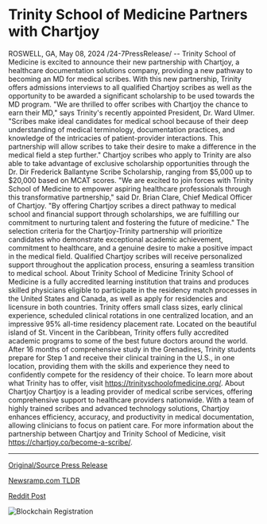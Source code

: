 # Trinity School of Medicine Partners with Chartjoy

ROSWELL, GA, May 08, 2024 /24-7PressRelease/ -- Trinity School of Medicine is excited to announce their new partnership with Chartjoy, a healthcare documentation solutions company, providing a new pathway to becoming an MD for medical scribes. With this new partnership, Trinity offers admissions interviews to all qualified Chartjoy scribes as well as the opportunity to be awarded a significant scholarship to be used towards the MD program.  "We are thrilled to offer scribes with Chartjoy the chance to earn their MD," says Trinity's recently appointed President, Dr. Ward Ulmer. "Scribes make ideal candidates for medical school because of their deep understanding of medical terminology, documentation practices, and knowledge of the intricacies of patient-provider interactions. This partnership will allow scribes to take their desire to make a difference in the medical field a step further."   Chartjoy scribes who apply to Trinity are also able to take advantage of exclusive scholarship opportunities through the Dr. Dir Frederick Ballantyne Scribe Scholarship, ranging from $5,000 up to $20,000 based on MCAT scores.   "We are excited to join forces with Trinity School of Medicine to empower aspiring healthcare professionals through this transformative partnership," said Dr. Brian Clare, Chief Medical Officer of Chartjoy. "By offering Chartjoy scribes a direct pathway to medical school and financial support through scholarships, we are fulfilling our commitment to nurturing talent and fostering the future of medicine."  The selection criteria for the Chartjoy-Trinity partnership will prioritize candidates who demonstrate exceptional academic achievement, commitment to healthcare, and a genuine desire to make a positive impact in the medical field. Qualified Chartjoy scribes will receive personalized support throughout the application process, ensuring a seamless transition to medical school.  About Trinity School of Medicine  Trinity School of Medicine is a fully accredited learning institution that trains and produces skilled physicians eligible to participate in the residency match processes in the United States and Canada, as well as apply for residencies and licensure in both countries. Trinity offers small class sizes, early clinical experience, scheduled clinical rotations in one centralized location, and an impressive 95% all-time residency placement rate.   Located on the beautiful island of St. Vincent in the Caribbean, Trinity offers fully accredited academic programs to some of the best future doctors around the world. After 16 months of comprehensive study in the Grenadines, Trinity students prepare for Step 1 and receive their clinical training in the U.S., in one location, providing them with the skills and experience they need to confidently compete for the residency of their choice. To learn more about what Trinity has to offer, visit https://trinityschoolofmedicine.org/.  About Chartjoy  Chartjoy is a leading provider of medical scribe services, offering comprehensive support to healthcare providers nationwide. With a team of highly trained scribes and advanced technology solutions, Chartjoy enhances efficiency, accuracy, and productivity in medical documentation, allowing clinicians to focus on patient care. For more information about the partnership between Chartjoy and Trinity School of Medicine, visit https://chartjoy.co/become-a-scribe/. 

---

[Original/Source Press Release](https://newlive.24-7pressrelease.com/press-release/510636/trinity-school-of-medicine-partners-with-chartjoy)
                    

[Newsramp.com TLDR](https://newsramp.com/curated-news/trinity-school-of-medicine-partners-with-chartjoy-to-offer-medical-scribes-pathway-to-md/a7e805e3e2ed875497e71a9b8305862a) 

 



[Reddit Post](https://www.reddit.com/r/newsramp/comments/1cpq73q/trinity_school_of_medicine_partners_with_chartjoy/) 



![Blockchain Registration](https://cdn.newsramp.app/24-7PressRelease/qrcode/245/11/cakeGDWc.webp)